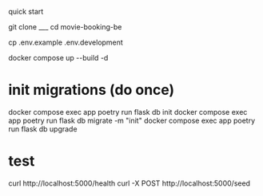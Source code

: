 quick start

git clone ___
cd movie-booking-be

cp .env.example .env.development

docker compose up --build -d

# init migrations (do once)
docker compose exec app poetry run flask db init
docker compose exec app poetry run flask db migrate -m "init"
docker compose exec app poetry run flask db upgrade

# test
curl http://localhost:5000/health
curl -X POST http://localhost:5000/seed

